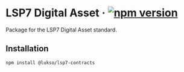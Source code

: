 # LSP7 Digital Asset &middot; [![npm version](https://img.shields.io/npm/v/@lukso/lsp7-contracts.svg?style=flat)](https://www.npmjs.com/package/@lukso/lsp7-contracts)

Package for the LSP7 Digital Asset standard.

## Installation

```bash
npm install @lukso/lsp7-contracts
```
